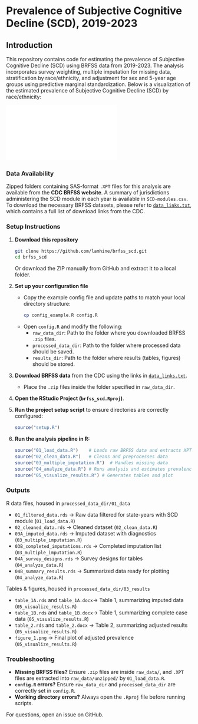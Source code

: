 # Prevalence of Subjective Cognitive Decline (SCD), 2019-2023

## Introduction

This repository contains code for estimating the prevalence of Subjective Cognitive Decline (SCD) using BRFSS data from 2019-2023. The analysis incorporates survey weighting, multiple imputation for missing data, stratification by race/ethnicity, and adjustment for sex and 5-year age groups using predictive marginal standardization.
Below is a visualization of the estimated prevalence of Subjective Cognitive Decline (SCD) by race/ethnicity:

![SCD Prevalence Plot](03_results/figure_2B.pdf)

### **Data Availability**

Zipped folders containing SAS-format `.XPT` files for this analysis are available from the **CDC BRFSS website**. A summary of jurisdictions administering the SCD module in each year is available in `SCD-modules.csv`. To download the necessary BRFSS datasets, please refer to [`data_links.txt`](data_links.txt), which contains a full list of download links from the CDC.

### **Setup Instructions**

1. **Download this repository**
   ```sh
   git clone https://github.com/lamhine/brfss_scd.git
   cd brfss_scd
   ```
   Or download the ZIP manually from GitHub and extract it to a local folder.

2. **Set up your configuration file**  
   - Copy the example config file and update paths to match your local directory structure:
     ```sh
     cp config_example.R config.R
     ```
   - Open `config.R` and modify the following:
     - `raw_data_dir`: Path to the folder where you downloaded BRFSS `.zip` files.
     - `processed_data_dir`: Path to the folder where processed data should be saved.
     - `results_dir`: Path to the folder where results (tables, figures) should be stored.

3. **Download BRFSS data** from the CDC using the links in [`data_links.txt`](data_links.txt).
   - Place the `.zip` files inside the folder specified in `raw_data_dir`.

4. **Open the RStudio Project (`brfss_scd.Rproj`)**.

5. **Run the project setup script** to ensure directories are correctly configured:
   ```r
   source("setup.R")
   ```

6. **Run the analysis pipeline in R:**
   ```r
   source("01_load_data.R")    # Loads raw BRFSS data and extracts XPT files
   source("02_clean_data.R")   # Cleans and preprocesses data
   source("03_multiple_imputation.R")  # Handles missing data
   source("04_analyze_data.R") # Runs analysis and estimates prevalence
   source("05_visualize_results.R") # Generates tables and plot
   ```

### **Outputs**
R data files, housed in `processed_data_dir/01_data`
- `01_filtered_data.rds` → Raw data filtered for state-years with SCD module (`01_load_data.R`)
- `02_cleaned_data.rds` → Cleaned dataset (`02_clean_data.R`)
- `03A_imputed_data.rds` → Imputed dataset with diagnostics (`03_multiple_imputation.R`)
- `03B_completed_imputations.rds` → Completed imputation list (`03_multiple_imputation.R`)
- `04A_survey_designs.rds` → Survey designs for tables (`04_analyze_data.R`)
- `04B_summary_results.rds` → Summarized data ready for plotting (`04_analyze_data.R`)

Tables & figures, housed in `processed_data_dir/03_results`
- `table_1A.rds` and `table_1A.docx`→ Table 1, summarizing imputed data (`05_visualize_results.R`)
- `table_1B.rds` and `table_1B.docx`→ Table 1, summarizing complete case data (`05_visualize_results.R`)
- `table_2.rds` and `table_2.docx` → Table 2, summarizing adjusted results (`05_visualize_results.R`)
- `figure_1.png` → Final plot of adjusted prevalence (`05_visualize_results.R`)

### **Troubleshooting**
- **Missing BRFSS files?** Ensure `.zip` files are inside `raw_data/`, and `.XPT` files are extracted into `raw_data/unzipped/` by `01_load_data.R`.
- **`config.R` errors?** Ensure `raw_data_dir` and `processed_data_dir` are correctly set in `config.R`.
- **Working directory errors?** Always open the `.Rproj` file before running scripts.

For questions, open an issue on GitHub.
